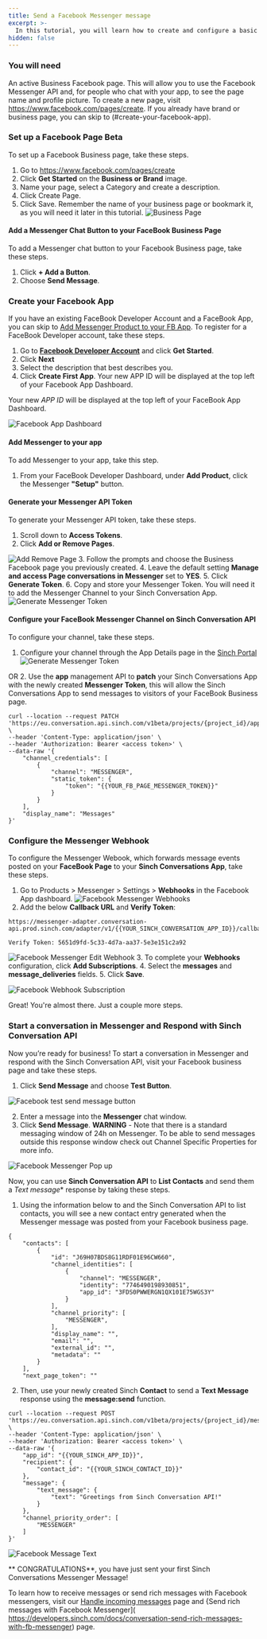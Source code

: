 ```yaml
---
title: Send a Facebook Messenger message
excerpt: >-
  In this tutorial, you will learn how to create and configure a basic Facebook Business Page with Messenger chat feature. Once you complete the steps below, you will have a Facebook App, Facebook Business Page with Messenger Chat button, a Messenger Token, and a configured Messenger Webhook to use with the Sinch Conversation API.
hidden: false
---
```

### You will need
An active Business Facebook page. This will allow you to use the Facebook Messenger API and, for people who chat with your app, to see the page name and profile picture. 
To create a new page, visit https://www.facebook.com/pages/create. If you already have brand or business page, you can skip to (#create-your-facebook-app).

### Set up a Facebook Page <span class="betabadge">Beta</span>
To set up a Facebook Business page, take these steps.
1.	Go to https://www.facebook.com/pages/create
2.	Click **Get Started** on the **Business or Brand** image.
3.	Name your page, select a Category and create a description.
4.	Click Create Page.
5.	Click Save.
Remember the name of your business page or bookmark it, as you will need it later in this tutorial.
![Business Page](images/channel-support/messenger/fb_business_page.png)

#### Add a Messenger Chat Button to your FaceBook Business Page
To add a Messenger chat button to your Facebook Business page, take these steps.
1.	Click **+ Add a Button**.
2.	Choose **Send Message**.



### Create your Facebook App
If you have an existing FaceBook Developer Account and a FaceBook App, you can skip to [Add Messenger Product to your FB App](#add-messenger-to-your-app).
To register for a FaceBook Developer account, take these steps.
1.	Go to **[Facebook Developer Account](https://developers.facebook.com)** and click **Get Started**.
2.	Click **Next**
3.	Select the description that best describes you.
4.	Click **Create First App**. Your new APP ID will be displayed at the top left of your Facebook App Dashboard.

Your new _APP ID_ will be displayed at the top left of your FaceBook App Dashboard.

![Facebook App Dashboard](images/channel-support/messenger/fb_app_dashboard.png)

#### Add Messenger to your app
To add Messenger to your app, take this step.
1.	From your FaceBook Developer Dashboard, under **Add Product**, click the Messenger **"Setup"** button.

#### Generate your Messenger API Token
To generate your Messenger API token, take these steps.
1.	Scroll down to **Access Tokens**.
2.	Click **Add or Remove Pages**.

![Add Remove Page](images/channel-support/messenger/fb_add_remove_page.png)
3.	Follow the prompts and choose the Business Facebook page you previously created.
4.	Leave the default setting **Manage and access Page conversations in Messenger** set to **YES**.
5.	Click **Generate Token**.
6.	Copy and store your Messenger Token. You will need it to add the Messenger Channel to your Sinch Conversation App.
![Generate Messenger Token](images/channel-support/messenger/fb_generate_messenger_token.png)

#### Configure your FaceBook Messenger Channel on Sinch Conversation API
To configure your channel, take these steps.
1.	Configure your channel through the App Details page in the [Sinch Portal](https://dashboard.sinch.com/convapi/apps)
![Generate Messenger Token](images/channel-support/messenger/fb_channel_config.png)

OR
2.	Use the **app** management API  to **patch** your Sinch Conversations App with the newly created **Messenger Token**, this will allow the Sinch Conversations App to send messages to visitors of your FaceBook Business page.

```shell Curl
curl --location --request PATCH 'https://eu.conversation.api.sinch.com/v1beta/projects/{project_id}/apps' \
--header 'Content-Type: application/json' \
--header 'Authorization: Bearer <access token>' \
--data-raw '{
    "channel_credentials": [
        {
            "channel": "MESSENGER",
            "static_token": {
                "token": "{{YOUR_FB_PAGE_MESSENGER_TOKEN}}"
            }
        }
    ],
    "display_name": "Messages"
}'
```

### Configure the Messenger Webhook
To configure the Messenger Webook, which forwards message events posted on your **FaceBook Page** to your **Sinch Conversations App**, take these steps.
1.	Go to Products > Messenger > Settings >  **Webhooks** in the Facebook App dashboard.
![Facebook Messenger Webhooks](images/channel-support/messenger/fb_messenger_webhooks.png)
2.	Add the below **Callback URL** and **Verify Token**:

```Curl  Callback URL:
https://messenger-adapter.conversation-api.prod.sinch.com/adapter/v1/{{YOUR_SINCH_CONVERSATION_APP_ID}}/callback

Verify Token: 5651d9fd-5c33-4d7a-aa37-5e3e151c2a92
```

![Facebook Messenger Edit Webhook](images/channel-support/messenger/fb_messenger_edit_webhook.png)
3.	To complete your **Webhooks** configuration, click  **Add Subscriptions**.
4.	 Select the **messages** and **message_deliveries** fields.
5.	 Click  **Save**.

![Facebook Webhook Subscription](images/channel-support/messenger/fp_messenger_webhook_subscriptions.png)

Great! You're almost there. Just a couple more steps.

### Start a conversation in Messenger and Respond with Sinch Conversation API
Now you’re ready for business! 
To start a conversation in Messenger and respond with the Sinch Conversation API, visit your Facebook business page and take these steps.

1.	Click **Send Message** and choose **Test Button**.

![Facebook test send message button](images/channel-support/messenger/fb_page_test_send_message_button.png)

2.	Enter a message into the **Messenger** chat window. 
3.	Click **Send Message**.
**WARNING** - Note that there is a standard messaging window of 24h on Messenger. To be able to send messages outside this response window check out Channel Specific Properties for more info.

![Facebook Messenger Pop up](images/channel-support/messenger/fb_page_messenger_pop_up.png)

Now, you can use **Sinch Conversation API** to **List Contacts** and send them a *Text message** response by taking these steps.
1.	Using the information below to and the Sinch Conversation API to list contacts, you will see a new contact entry generated when the Messenger message was posted from your Facebook business page.
```
{
    "contacts": [
        {
            "id": "J69H07BDS8G11RDF01E96CW660",
            "channel_identities": [
                {
                    "channel": "MESSENGER",
                    "identity": "7746490198930851",
                    "app_id": "3FDS0PWWERGN1QX101E75WGS3Y"
                }
            ],
            "channel_priority": [
                "MESSENGER",
            ],
            "display_name": "",
            "email": "",
            "external_id": "",
            "metadata": ""
        }
    ],
    "next_page_token": ""

```

2.	Then, use your newly created Sinch **Contact** to send a **Text Message** response using the **message:send** function.

```shell Curl
curl --location --request POST 'https://eu.conversation.api.sinch.com/v1beta/projects/{project_id}/messages:send' \
--header 'Content-Type: application/json' \
--header 'Authorization: Bearer <access token>' \
--data-raw '{
    "app_id": "{{YOUR_SINCH_APP_ID}}",
    "recipient": {
        "contact_id": "{{YOUR_SINCH_CONTACT_ID}}"
    },
    "message": {
        "text_message": {
            "text": "Greetings from Sinch Conversation API!"
        }
    },
    "channel_priority_order": [
        "MESSENGER"
    ]
}'
```

![Facebook Message Text](images/channel-support/messenger/fb_message_text.jpg)

** CONGRATULATIONS**, you have just sent your first Sinch Conversations Messenger Message!

To learn how to receive messages or send rich messages with Facebook messengers, visit our [Handle incoming messages]( https://developers.sinch.com/docs/conversation-receive-a-message) page and {Send rich messages with Facebook Messenger]( https://developers.sinch.com/docs/conversation-send-rich-messages-with-fb-messenger) page.

